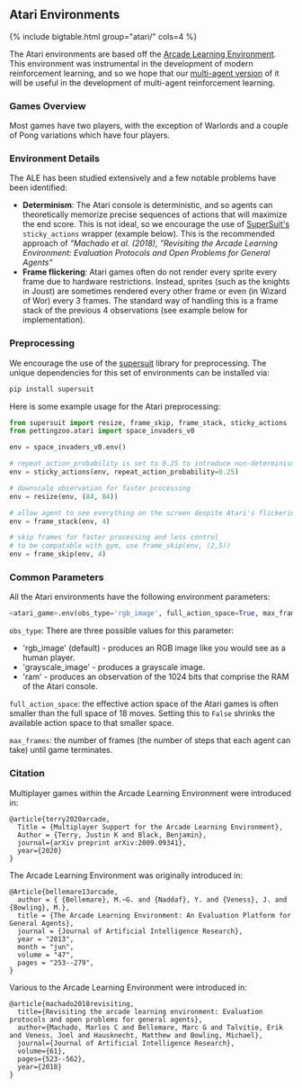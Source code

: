 ## Atari Environments



{% include bigtable.html group="atari/" cols=4 %}

The Atari environments are based off the [Arcade Learning Environment](https://github.com/mgbellemare/Arcade-Learning-Environment). This environment was instrumental in the development of modern reinforcement learning, and so we hope that our [multi-agent version](https://github.com/PettingZoo-Team/Multi-Agent-ALE) of it will be useful in the development of multi-agent reinforcement learning.

### Games Overview

Most games have two players, with the exception of Warlords and a couple of Pong variations which have four players.

### Environment Details

The ALE has been studied extensively and a few notable problems have been identified: 

* **Determinism**: The Atari console is deterministic, and so agents can theoretically memorize precise sequences of actions that will maximize the end score. This is not ideal, so we encourage the use of [SuperSuit's](https://github.com/PettingZoo-Team/SuperSuit) `sticky_actions` wrapper (example below). This is the recommended approach of  *"Machado et al. (2018), "Revisiting the Arcade Learning Environment: Evaluation Protocols and Open Problems for General Agents"*
* **Frame flickering**: Atari games often do not render every sprite every frame due to hardware restrictions. Instead, sprites (such as the knights in Joust) are sometimes rendered every other frame or even (in Wizard of Wor) every 3 frames. The standard way of handling this is a frame stack of the previous 4 observations (see example below for implementation).

### Preprocessing

We encourage the use of the [supersuit](https://github.com/PettingZoo-Team/SuperSuit) library for preprocessing. The unique dependencies for this set of environments can be installed via:

 ````bash
pip install supersuit
 ````

Here is some example usage for the Atari preprocessing:

```python
from supersuit import resize, frame_skip, frame_stack, sticky_actions
from pettingzoo.atari import space_invaders_v0

env = space_invaders_v0.env()

# repeat_action_probability is set to 0.25 to introduce non-determinism to the system
env = sticky_actions(env, repeat_action_probability=0.25)

# downscale observation for faster processing
env = resize(env, (84, 84))

# allow agent to see everything on the screen despite Atari's flickering screen problem
env = frame_stack(env, 4)

# skip frames for faster processing and less control
# to be compatable with gym, use frame_skip(env, (2,5))
env = frame_skip(env, 4)
```

### Common Parameters

All the Atari environments have the following environment parameters:

```python
<atari_game>.env(obs_type='rgb_image', full_action_space=True, max_frames=100000)
```

`obs_type`:  There are three possible values for this parameter:

* 'rgb_image' (default) - produces an RGB image like you would see as a human player. 
* 'grayscale_image' - produces a grayscale image.
* 'ram' - produces an observation of the 1024 bits that comprise the RAM of the Atari console.

`full_action_space`:  the effective action space of the Atari games is often smaller than the full space of 18 moves. Setting this to `False` shrinks the available action space to that smaller space.

`max_frames`:  the number of frames (the number of steps that each agent can take) until game terminates.

### Citation

Multiplayer games within the Arcade Learning Environment were introduced in:

```
@article{terry2020arcade,
  Title = {Multiplayer Support for the Arcade Learning Environment},
  Author = {Terry, Justin K and Black, Benjamin},
  journal={arXiv preprint arXiv:2009.09341},
  year={2020}
}
```

The Arcade Learning Environment was originally introduced in:

```
@Article{bellemare13arcade,
  author = { {Bellemare}, M.~G. and {Naddaf}, Y. and {Veness}, J. and {Bowling}, M.},
  title = {The Arcade Learning Environment: An Evaluation Platform for General Agents},
  journal = {Journal of Artificial Intelligence Research},
  year = "2013",
  month = "jun",
  volume = "47",
  pages = "253--279",
}
```

Various to the Arcade Learning Environment were introduced in:

```
@article{machado2018revisiting,
  title={Revisiting the arcade learning environment: Evaluation protocols and open problems for general agents},
  author={Machado, Marlos C and Bellemare, Marc G and Talvitie, Erik and Veness, Joel and Hausknecht, Matthew and Bowling, Michael},
  journal={Journal of Artificial Intelligence Research},
  volume={61},
  pages={523--562},
  year={2018}
}
```
